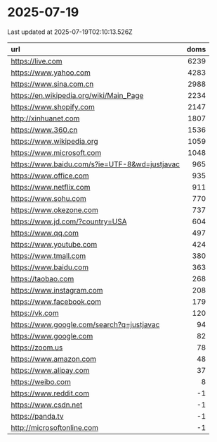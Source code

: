 # 2025-07-19

<!-- BEGIN -->
Last updated at 2025-07-19T02:10:13.526Z

url | doms
:- | -:
https://live.com | 6239
https://www.yahoo.com | 4283
https://www.sina.com.cn | 2988
https://en.wikipedia.org/wiki/Main_Page | 2234
https://www.shopify.com | 2147
http://xinhuanet.com | 1807
https://www.360.cn | 1536
https://www.wikipedia.org | 1059
https://www.microsoft.com | 1048
https://www.baidu.com/s?ie=UTF-8&wd=justjavac | 965
https://www.office.com | 935
https://www.netflix.com | 911
https://www.sohu.com | 770
https://www.okezone.com | 737
https://www.jd.com/?country=USA | 604
https://www.qq.com | 497
https://www.youtube.com | 424
https://www.tmall.com | 380
https://www.baidu.com | 363
https://taobao.com | 268
https://www.instagram.com | 208
https://www.facebook.com | 179
https://vk.com | 120
https://www.google.com/search?q=justjavac | 94
https://www.google.com | 82
https://zoom.us | 78
https://www.amazon.com | 48
https://www.alipay.com | 37
https://weibo.com | 8
https://www.reddit.com | -1
https://www.csdn.net | -1
https://panda.tv | -1
http://microsoftonline.com | -1
<!-- END -->

